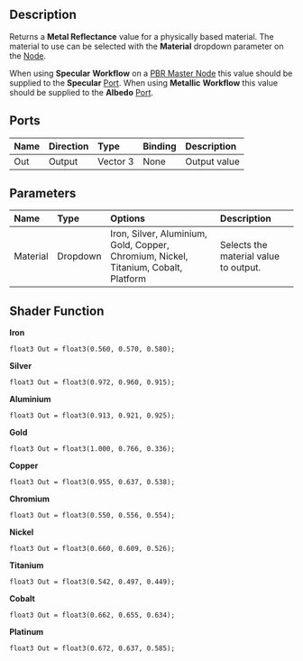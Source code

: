 ## Description

Returns a **Metal Reflectance** value for a physically based material. The material to use can be selected with the **Material** dropdown parameter on the [Node](https://github.com/Unity-Technologies/ShaderGraph/wiki/Node).

When using **Specular** **Workflow** on a [PBR Master Node](https://github.com/Unity-Technologies/ShaderGraph/wiki/PBR-Master-Node) this value should be supplied to the **Specular** [Port](https://github.com/Unity-Technologies/ShaderGraph/wiki/Port). When using **Metallic** **Workflow** this value should be supplied to the **Albedo** [Port](https://github.com/Unity-Technologies/ShaderGraph/wiki/Port). 

## Ports

| Name        | Direction           | Type  | Binding | Description |
|:------------ |:-------------|:-----|:---|:---|
| Out | Output      |    Vector 3 | None | Output value |

## Parameters

| Name        | Type           | Options  | Description |
|:------------ |:-------------|:-----|:---|
| Material | Dropdown | Iron, Silver, Aluminium, Gold, Copper, Chromium, Nickel, Titanium, Cobalt, Platform | Selects the material value to output. |

## Shader Function

**Iron**
```
float3 Out = float3(0.560, 0.570, 0.580);
```

**Silver**
```
float3 Out = float3(0.972, 0.960, 0.915);
```

**Aluminium**
```
float3 Out = float3(0.913, 0.921, 0.925);
```

**Gold**
```
float3 Out = float3(1.000, 0.766, 0.336);
```

**Copper**
```
float3 Out = float3(0.955, 0.637, 0.538);
```

**Chromium**
```
float3 Out = float3(0.550, 0.556, 0.554);
```

**Nickel**
```
float3 Out = float3(0.660, 0.609, 0.526);
```

**Titanium**
```
float3 Out = float3(0.542, 0.497, 0.449);
```

**Cobalt**
```
float3 Out = float3(0.662, 0.655, 0.634);
```

**Platinum**
```
float3 Out = float3(0.672, 0.637, 0.585);
```